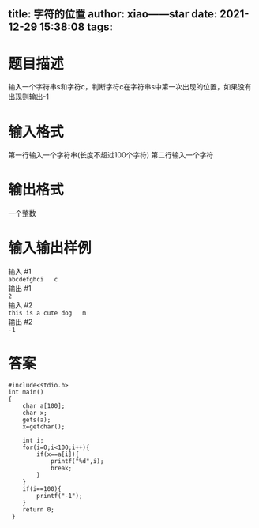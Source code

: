 title: 字符的位置
author: xiao——star
date: 2021-12-29 15:38:08
tags:
---
# 题目描述
输入一个字符串s和字符c，判断字符c在字符串s中第一次出现的位置，如果没有出现则输出-1

# 输入格式
第一行输入一个字符串(长度不超过100个字符) 第二行输入一个字符

# 输出格式
一个整数

# 输入输出样例
输入 #1  
`abcdefghci  
c`  
输出 #1  
`2`  
输入 #2  
`this is a cute dog  
m`  
输出 #2  
`-1`  
# 答案
    #include<stdio.h>
    int main()
    {
        char a[100];
        char x;
        gets(a);
        x=getchar();

        int i;
        for(i=0;i<100;i++){
            if(x==a[i]){
                printf("%d",i);
                break;
            }
        }
        if(i==100){
            printf("-1");
        }
        return 0;
     } 
